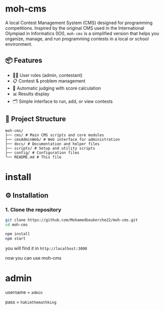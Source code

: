# moh-cms

A local Contest Management System (CMS) designed for programming competitions. Inspired by the original CMS used in the International Olympiad in Informatics (IOI), `moh-cms` is a simplified version that helps you organize, manage, and run programming contests in a local or school environment.

## 📦 Features

- 🧑‍💻 User roles (admin, contestant)
- 📋 Contest & problem management
- 🧪 Automatic judging with score calculation
- 📊 Results display
- 🗂️ Simple interface to run, add, or view contests

## 📁 Project Structure

```
moh-cms/
├── cms/ # Main CMS scripts and core modules
├── cmsAdminWeb/ # Web interface for administration
├── docs/ # Documentation and helper files
├── scripts/ # Setup and utility scripts
├── config/ # Configuration files
└── README.md # This file
```
# install

## ⚙️ Installation

### 1. Clone the repository

```bash
git clone https://github.com/Mohamedboukerche22/moh-cms.git
cd moh-cms
```
```bash
npm install
npm start
```
you will find it in 
`http://localhost:3000`

now you can use moh-cms 
# admin
username = `admin`

pass = `hakimthemathking`


